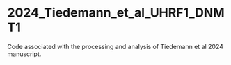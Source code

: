 # 2024_Tiedemann_et_al_UHRF1_DNMT1
Code associated with the processing and analysis of Tiedemann et al 2024 manuscript.
